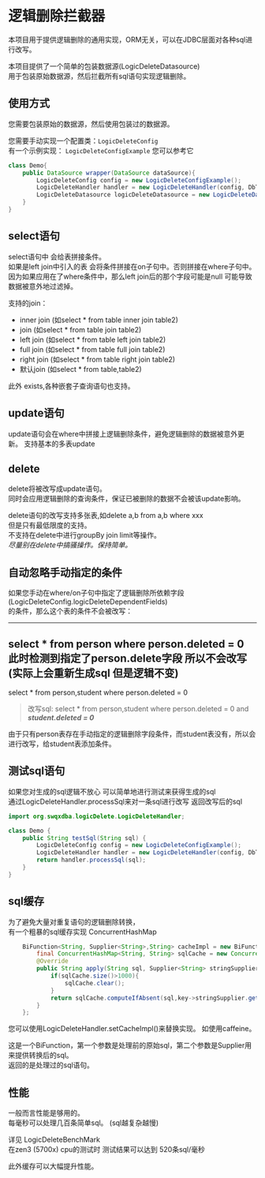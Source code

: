 # 逻辑删除拦截器
本项目用于提供逻辑删除的通用实现，ORM无关，可以在JDBC层面对各种sql进行改写。  

本项目提供了一个简单的包装数据源(LogicDeleteDatasource)  
用于包装原始数据源，然后拦截所有sql语句实现逻辑删除。



## 使用方式
您需要包装原始的数据源，然后使用包装过的数据源。  

您需要手动实现一个配置类：`LogicDeleteConfig`  
有一个示例实现： `LogicDeleteConfigExample` 您可以参考它
```java
class Demo{
    public DataSource wrapper(DataSource dataSource){
        LogicDeleteConfig config = new LogicDeleteConfigExample();
        LogicDeleteHandler handler = new LogicDeleteHandler(config, DbType.mysql);
        LogicDeleteDatasource logicDeleteDatasource = new LogicDeleteDatasource(dataSource,handler);
    }
}
```

## select语句

select语句中 会给表拼接条件。  
如果是left join中引入的表 会将条件拼接在on子句中。否则拼接在where子句中。  
因为如果应用在了where条件中，那么left join后的那个字段可能是null 可能导致数据被意外地过滤掉。

支持的join： 

* inner join    (如select * from table inner join table2)
* join    (如select * from table join table2)
* left join    (如select * from table left join table2)
* full join    (如select * from table full join table2)
* right join  (如select * from table right join table2)
* 默认join    (如select * from table,table2)

此外 exists,各种嵌套子查询语句也支持。
## update语句
update语句会在where中拼接上逻辑删除条件，避免逻辑删除的数据被意外更新。
支持基本的多表update
## delete

delete将被改写成update语句。  
同时会应用逻辑删除的查询条件，保证已被删除的数据不会被该update影响。

delete语句的改写支持多张表,如delete a,b from a,b where xxx  
但是只有最低限度的支持。  
不支持在delete中进行groupBy join limit等操作。  
*尽量别在delete中搞骚操作。保持简单。*

## 自动忽略手动指定的条件

如果您手动在where/on子句中指定了逻辑删除所依赖字段  
(LogicDeleteConfig.logicDeleteDependentFields)  
的条件，那么这个表的条件不会被改写：

---
select * from person where person.deleted = 0  
此时检测到指定了person.delete字段 所以不会改写 (实际上会重新生成sql 但是逻辑不变)
---
select * from person,student where person.deleted = 0
> 改写sql: select * from person,student where person.deleted = 0 and ***student.deleted = 0***

由于只有person表存在手动指定的逻辑删除字段条件，而student表没有，所以会进行改写，给student表添加条件。

## 测试sql语句
如果您对生成的sql逻辑不放心 可以简单地进行测试来获得生成的sql  
通过LogicDeleteHandler.processSql来对一条sql进行改写 返回改写后的sql
```java
import org.swqxdba.logicDelete.LogicDeleteHandler;

class Demo {
    public String testSql(String sql) {
        LogicDeleteConfig config = new LogicDeleteConfigExample();
        LogicDeleteHandler handler = new LogicDeleteHandler(config, DbType.mysql);
        return handler.processSql(sql);
    }
}
```


## sql缓存
为了避免大量对重复语句的逻辑删除转换，  
有一个粗暴的sql缓存实现 ConcurrentHashMap  
```java
    BiFunction<String, Supplier<String>,String> cacheImpl = new BiFunction<String, Supplier<String>, String>() {
        final ConcurrentHashMap<String, String> sqlCache = new ConcurrentHashMap<>();
        @Override
        public String apply(String sql, Supplier<String> stringSupplier) {
            if(sqlCache.size()>1000){
                sqlCache.clear();
            }
            return sqlCache.computeIfAbsent(sql,key->stringSupplier.get());
        }
    };

```

您可以使用LogicDeleteHandler.setCacheImpl()来替换实现。 如使用caffeine。  

这是一个BiFunction，第一个参数是处理前的原始sql，第二个参数是Supplier用来提供转换后的sql。  
返回的是处理过的sql语句。  

## 性能
一般而言性能是够用的。  
每毫秒可以处理几百条简单sql。  (sql越复杂越慢)


详见 LogicDeleteBenchMark  
在zen3 (5700x) cpu的测试时 测试结果可以达到 520条sql/毫秒  

此外缓存可以大幅提升性能。